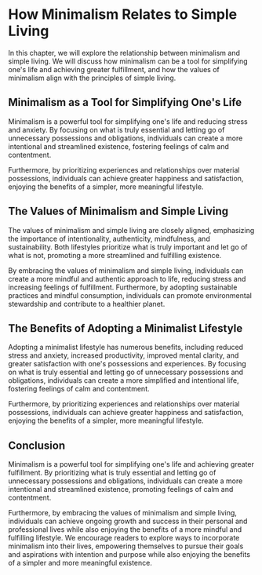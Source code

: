 # How Minimalism Relates to Simple Living

In this chapter, we will explore the relationship between minimalism and simple living. We will discuss how minimalism can be a tool for simplifying one's life and achieving greater fulfillment, and how the values of minimalism align with the principles of simple living.

Minimalism as a Tool for Simplifying One's Life
-----------------------------------------------

Minimalism is a powerful tool for simplifying one's life and reducing stress and anxiety. By focusing on what is truly essential and letting go of unnecessary possessions and obligations, individuals can create a more intentional and streamlined existence, fostering feelings of calm and contentment.

Furthermore, by prioritizing experiences and relationships over material possessions, individuals can achieve greater happiness and satisfaction, enjoying the benefits of a simpler, more meaningful lifestyle.

The Values of Minimalism and Simple Living
------------------------------------------

The values of minimalism and simple living are closely aligned, emphasizing the importance of intentionality, authenticity, mindfulness, and sustainability. Both lifestyles prioritize what is truly important and let go of what is not, promoting a more streamlined and fulfilling existence.

By embracing the values of minimalism and simple living, individuals can create a more mindful and authentic approach to life, reducing stress and increasing feelings of fulfillment. Furthermore, by adopting sustainable practices and mindful consumption, individuals can promote environmental stewardship and contribute to a healthier planet.

The Benefits of Adopting a Minimalist Lifestyle
-----------------------------------------------

Adopting a minimalist lifestyle has numerous benefits, including reduced stress and anxiety, increased productivity, improved mental clarity, and greater satisfaction with one's possessions and experiences. By focusing on what is truly essential and letting go of unnecessary possessions and obligations, individuals can create a more simplified and intentional life, fostering feelings of calm and contentment.

Furthermore, by prioritizing experiences and relationships over material possessions, individuals can achieve greater happiness and satisfaction, enjoying the benefits of a simpler, more meaningful lifestyle.

Conclusion
----------

Minimalism is a powerful tool for simplifying one's life and achieving greater fulfillment. By prioritizing what is truly essential and letting go of unnecessary possessions and obligations, individuals can create a more intentional and streamlined existence, promoting feelings of calm and contentment.

Furthermore, by embracing the values of minimalism and simple living, individuals can achieve ongoing growth and success in their personal and professional lives while also enjoying the benefits of a more mindful and fulfilling lifestyle. We encourage readers to explore ways to incorporate minimalism into their lives, empowering themselves to pursue their goals and aspirations with intention and purpose while also enjoying the benefits of a simpler and more meaningful existence.
